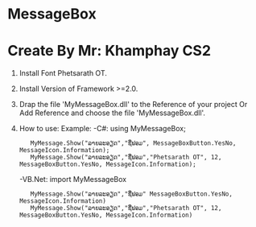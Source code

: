 # MessageBox
# Create By Mr: Khamphay CS2
1. Install Font Phetsarath OT.
2. Install Version of Framework >=2.0.
3. Drap the file 'MyMessageBox.dll' to the Reference of your project
            Or 
    Add Reference and choose the file 'MyMessageBox.dll'.
4. How to use:
    Example:
      -C#: 
          using MyMessageBox;

          MyMessage.Show("ລາຍລະອຽດ","ຊື່ຟອມ", MessageBoxButton.YesNo, MessageIcon.Information);
          MyMessage.Show("ລາຍລະອຽດ","ຊື່ຟອມ","Phetsarath OT", 12, MessageBoxButton.YesNo, MessageIcon.Information);


      -VB.Net: 
          import MyMessageBox

          MyMessage.Show("ລາຍລະອຽດ","ຊື່ຟອມ" MessageBoxButton.YesNo, MessageIcon.Information)
          MyMessage.Show("ລາຍລະອຽດ","ຊື່ຟອມ","Phetsarath OT", 12, MessageBoxButton.YesNo, MessageIcon.Information)
